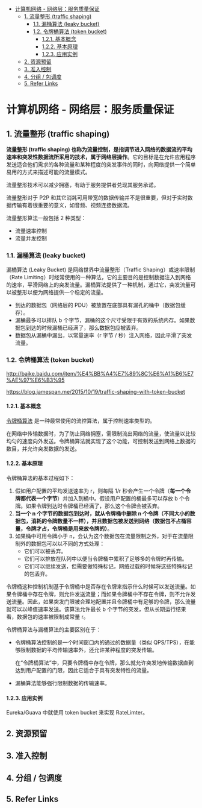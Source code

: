 - [计算机网络 - 网络层：服务质量保证](#%E8%AE%A1%E7%AE%97%E6%9C%BA%E7%BD%91%E7%BB%9C---%E7%BD%91%E7%BB%9C%E5%B1%82%EF%BC%9A%E6%9C%8D%E5%8A%A1%E8%B4%A8%E9%87%8F%E4%BF%9D%E8%AF%81)
  - [1. 流量整形 (traffic shaping)](#1-%E6%B5%81%E9%87%8F%E6%95%B4%E5%BD%A2-traffic-shaping)
    - [1.1. 漏桶算法 (leaky bucket)](#11-%E6%BC%8F%E6%A1%B6%E7%AE%97%E6%B3%95-leaky-bucket)
    - [1.2. 令牌桶算法 (token bucket)](#12-%E4%BB%A4%E7%89%8C%E6%A1%B6%E7%AE%97%E6%B3%95-token-bucket)
      - [1.2.1. 基本概念](#121-%E5%9F%BA%E6%9C%AC%E6%A6%82%E5%BF%B5)
      - [1.2.2. 基本原理](#122-%E5%9F%BA%E6%9C%AC%E5%8E%9F%E7%90%86)
      - [1.2.3. 应用实例](#123-%E5%BA%94%E7%94%A8%E5%AE%9E%E4%BE%8B)
  - [2. 资源预留](#2-%E8%B5%84%E6%BA%90%E9%A2%84%E7%95%99)
  - [3. 准入控制](#3-%E5%87%86%E5%85%A5%E6%8E%A7%E5%88%B6)
  - [4. 分组 / 包调度](#4-%E5%88%86%E7%BB%84--%E5%8C%85%E8%B0%83%E5%BA%A6)
  - [5. Refer Links](#5-refer-links)

# 计算机网络 - 网络层：服务质量保证

## 1. 流量整形 (traffic shaping)

**流量整形 (traffic shaping) 也称为流量控制，是指调节进入网络的数据流的平均速率和突发性数据流所采用的技术，属于网络层操作**。它的目标是在允许应用程序发送适合他们需求的各种流量和某种程度的突发事件的同时，向网络提供一个简单易用的方式来描述可能的流量模式。

流量整形技术可以减少拥塞，有助于服务提供者兑现其服务承诺。

流量整形对于 P2P 和其它消耗可用带宽的数据传输并不是很重要，但对于实时数据传输有着很重要的意义，如音频、视频连接数据流。

流量整形算法一般包括 2 种类型：
- 流量速率控制
- 流量并发控制

### 1.1. 漏桶算法 (leaky bucket)

漏桶算法 (Leaky Bucket) 是网络世界中流量整形（Traffic Shaping）或速率限制（Rate Limiting）时经常使用的一种算法，它的主要目的是控制数据注入到网络的速率，平滑网络上的突发流量。漏桶算法提供了一种机制，通过它，突发流量可以被整形以便为网络提供一个稳定的流量。

- 到达的数据包（网络层的 PDU）被放置在底部具有漏孔的桶中（数据包缓存）。
- 漏桶最多可以排队 b 个字节，漏桶的这个尺寸受限于有效的系统内存。如果数据包到达的时候漏桶已经满了，那么数据包应被丢弃。
- 数据包从漏桶中漏出，以常量速率（r 字节 / 秒）注入网络，因此平滑了突发流量。

### 1.2. 令牌桶算法 (token bucket)

http://baike.baidu.com/item/%E4%BB%A4%E7%89%8C%E6%A1%B6%E7%AE%97%E6%B3%95 

https://blog.jamespan.me/2015/10/19/traffic-shaping-with-token-bucket

#### 1.2.1. 基本概念

[令牌桶算法](https://en.wikipedia.org/wiki/Token_bucket) 是一种最常使用的流控算法，属于控制速率类型的。

在网络中传输数据时，为了防止网络拥塞，需限制流出网络的流量，使流量以比较均匀的速度向外发送。令牌桶算法就实现了这个功能，可控制发送到网络上数据的数目，并允许突发数据的发送。

#### 1.2.2. 基本原理

令牌桶算法的基本过程如下：
1. 假如用户配置的平均发送速率为 r，则每隔 1/r 秒会产生一个令牌（**每一个令牌都代表一个字节**）并加入到桶中。假设用户配置的桶最多可以存放 b 个令牌。如果令牌到达时令牌桶已经满了，那么这个令牌会被丢弃。
1. **当一个 n 个字节的数据包到达时，就从令牌桶中删除 n 个令牌（不同大小的数据包，消耗的令牌数量不一样），并且数据包被发送到网络（数据包不占桶容量，令牌才占，令牌桶是用来放令牌的）**。
1. 如果桶中可用令牌小于 n，会认为这个数据包在流量限制之外，对于在流量限制外的数据包可以以不同的方式处理：
    - 它们可以被丢弃。
    - 它们可以排放在队列中以便当令牌桶中累积了足够多的令牌时再传输。
    - 它们可以继续发送，但需要做特殊标记，网络过载的时候将这些特殊标记的包丢弃。

令牌桶这种控制机制基于令牌桶中是否存在令牌来指示什么时候可以发送流量。如果令牌桶中存在令牌，则允许发送流量；而如果令牌桶中不存在令牌，则不允许发送流量。因此，如果突发门限被合理地配置并且令牌桶中有足够的令牌，那么流量就可以以峰值速率发送。该算法允许最长 b 个字节的突发，但从长期运行结果看，数据包的速率被限制成常量 r。

令牌桶算法与漏桶算法的主要区别在于：
- 令牌桶算法控制的是一个时间窗口内的通过的数据量（类似 QPS/TPS），在能够限制数据的平均传输速率外，还允许某种程度的突发传输。
  
  在“令牌桶算法”中，只要令牌桶中存在令牌，那么就允许突发地传输数据直到达到用户配置的门限，因此它适合于具有突发特性的流量。

- 漏桶算法能够强行限制数据的传输速率。

#### 1.2.3. 应用实例

Eureka/Guava 中就使用 token bucket 来实现 RateLimter。

## 2. 资源预留

## 3. 准入控制

## 4. 分组 / 包调度

## 5. Refer Links